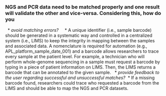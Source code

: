 ### NGS and PCR data need to be matched properly and one result will validate the other and vice-versa. Considering this, how do you
  * _avoid matching errors?_
    * A unique identifier (i.e., sample barcode) should be generated in a systematic way and controlled in a centralized system (i.e., LIMS) to keep the integrity in mapping between the samples and associated data. A nomenclature is required for automation (e.g., APL_platform_sample_date_001) and a barcode allows researchers to trace every sample at the patient level. For example, a technician who will perform whole-genome sequencing in a sample must request a barcode by typing in a piece of patient information on LIMS. Then, the LIMS returns a barcode that can be annotated to the given sample.
  * _provide feedback to the user regarding successful and unsuccessful matches?_  
    * If a missing barcode found, researchers could trace who requested a barcode from the LIMS and should be able to map the NGS and PCR datasets.
